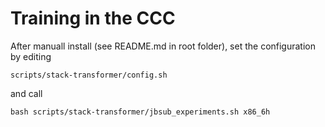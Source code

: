 # Training in the CCC

After manuall install (see README.md in root folder), set the configuration by editing

    scripts/stack-transformer/config.sh

and call 

    bash scripts/stack-transformer/jbsub_experiments.sh x86_6h
